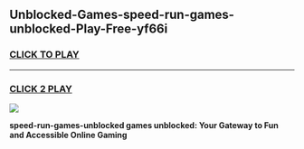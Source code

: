 
## Unblocked-Games-speed-run-games-unblocked-Play-Free-yf66i
<h3>
<a href="https://premium76.site?title=speed-run-games-unblocked&ref=15A">CLICK TO PLAY</a></h3>
<hr>

<h3>
<a href="https://premium76.site?title=speed-run-games-unblocked&ref=15A">CLICK 2 PLAY</a>
  
</h3>

<a href="https://premium76.site?title=speed-run-games-unblocked&ref=15A"><img src="https://clearcache.store/games.png"></a>


**speed-run-games-unblocked games unblocked: Your Gateway to Fun and Accessible Online Gaming**
